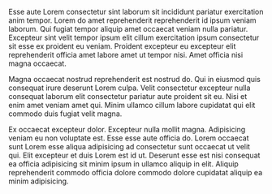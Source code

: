 Esse aute Lorem consectetur sint laborum sit incididunt pariatur exercitation anim tempor. Lorem do amet reprehenderit reprehenderit id ipsum veniam laborum. Qui fugiat tempor aliquip amet occaecat veniam nulla pariatur. Excepteur sint velit tempor ipsum elit cillum exercitation ipsum consectetur sit esse ex proident eu veniam. Proident excepteur eu excepteur elit reprehenderit officia amet labore amet ut tempor nisi. Amet officia nisi magna occaecat.

Magna occaecat nostrud reprehenderit est nostrud do. Qui in eiusmod quis consequat irure deserunt Lorem culpa. Velit consectetur excepteur nulla consequat laborum elit consectetur pariatur aute proident sit eu. Nisi et enim amet veniam amet qui. Minim ullamco cillum labore cupidatat qui elit commodo duis fugiat velit magna.

Ex occaecat excepteur dolor. Excepteur nulla mollit magna. Adipisicing veniam eu non voluptate est. Esse esse aute officia do. Lorem occaecat sunt Lorem esse aliqua adipisicing ad consectetur sunt occaecat ut velit qui. Elit excepteur et duis Lorem est id ut. Deserunt esse est nisi consequat ea officia adipisicing sit minim ipsum in ullamco aliquip in elit. Aliquip reprehenderit commodo officia dolore commodo dolore cupidatat aliquip ea minim adipisicing.